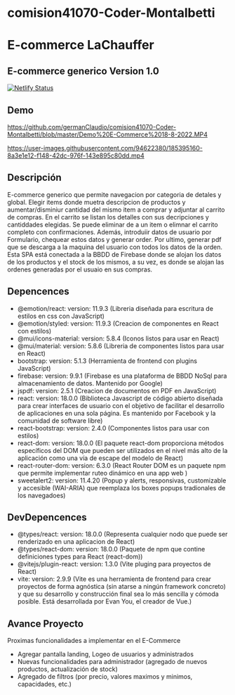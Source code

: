 # comision41070-Coder-Montalbetti

# E-commerce LaChauffer
## E-commerce generico Version 1.0
[![Netlify Status](https://api.netlify.com/api/v1/badges/fc31b6e1-d5e0-48ce-ab4e-0441b535429a/deploy-status)](https://app.netlify.com/sites/chimerical-cannoli-089be7/deploys)

## Demo
https://github.com/germanClaudio/comision41070-Coder-Montalbetti/blob/master/Demo%20E-Commerce%2018-8-2022.MP4


https://user-images.githubusercontent.com/94622380/185395160-8a3e1e12-f148-42dc-976f-143e895c80dd.mp4


## Descripción

E-commerce generico que permite navegacion por categoria de detales y global. Elegir items donde muetra descripcion de productos y aumentar/disminiur cantidad del mismo item a comprar y adjuntar al carrito de compras. En el carrito se listan los detalles con sus decripciones y cantiddades elegidas. Se puede eliminar de a un item o elimnar el carrito completo con confirmaciones. Además, introduiir datos de usuario por Formulario, chequear estos datos y generar order. Por ultimo, generar pdf que se descarga a la maquina del usuario con todos los datos de la orden. Esta SPA está conectada a la BBDD de Firebase donde se alojan los datos de los productos y el stock de los mismos, a su vez, es donde se alojan las ordenes generadas por el usuaio en sus compras.

## Depencences

- @emotion/react: version: 11.9.3  (Libreria diseñada para escritura de estilos en css con JavaScript)
- @emotion/styled: version: 11.9.3 (Creacion de componentes en React con estilos)
- @mui/icons-material: version: 5.8.4 (Iconos listos para usar en React)
- @mui/material: version: 5.8.6 (Libreria de componentes listos para usar en React)
- bootstrap: version: 5.1.3 (Herramienta de frontend con plugins JavaScript)
- firebase: version: 9.9.1 (Firebase es una plataforma de BBDD NoSql para almacenamiento de datos. Mantenido por Google)
- jspdf: version: 2.5.1 (Creacion de documentos en PDF en JavaScript)
- react: version: 18.0.0 (Biblioteca Javascript de código abierto diseñada para crear interfaces de usuario con el objetivo de facilitar el desarrollo de aplicaciones en una sola página. Es mantenido por Facebook y la comunidad de software libre)
- react-bootstrap: version: 2.4.0 (Componentes listos para usar con estilos)
- react-dom: version: 18.0.0 (El paquete react-dom proporciona métodos específicos del DOM que pueden ser utilizados en el nivel más alto de la aplicación como una vía de escape del modelo de React)
- react-router-dom: version: 6.3.0 (React Router DOM es un paquete npm que permite implementar ruteo dinámico en una app web )
- sweetalert2: version: 11.4.20 (Popup y alerts, responsivas, customizable y accesible (WAI-ARIA) que reemplaza los boxes popups tradionales de los navegadoes)

## DevDepencences
- @types/react: version: 18.0.0 (Representa cualquier nodo que puede ser renderizado en una aplicacion de React)
- @types/react-dom: version: 18.0.0 (Paquete de npm que contine definiciones types para React (react-dom))
- @vitejs/plugin-react: version: 1.3.0 (Vite pluging para proyectos de React)
- vite: version: 2.9.9 (Vite es una herramienta de frontend para crear proyectos de forma agnóstica (sin atarse a ningún framework concreto) y que su desarrollo y construcción final sea lo más sencilla y cómoda posible. Está desarrollada por Evan You, el creador de Vue.)


## Avance Proyecto

Proximas funcionalidades a implementar en el E-Commerce

- Agregar pantalla landing, Logeo de usuarios y administrados
- Nuevas funcionalidades para administrador (agregado de nuevos productos, actualización de stock)
- Agregado de filtros (por precio, valores maximos y minimos, capacidades, etc.)

